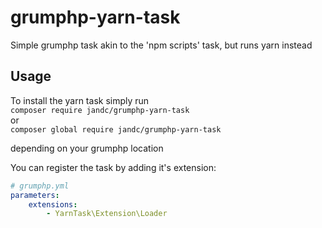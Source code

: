 # grumphp-yarn-task
Simple grumphp task akin to the 'npm scripts' task, but runs yarn instead

## Usage

To install the yarn task simply run <br>
`composer require jandc/grumphp-yarn-task` <br>
or <br>
`composer global require jandc/grumphp-yarn-task`

depending on your grumphp location

You can register the task by adding it's extension:
```yaml
# grumphp.yml
parameters:
    extensions:
        - YarnTask\Extension\Loader
```
